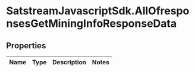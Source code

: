 # SatstreamJavascriptSdk.AllOfresponsesGetMiningInfoResponseData

## Properties
Name | Type | Description | Notes
------------ | ------------- | ------------- | -------------
